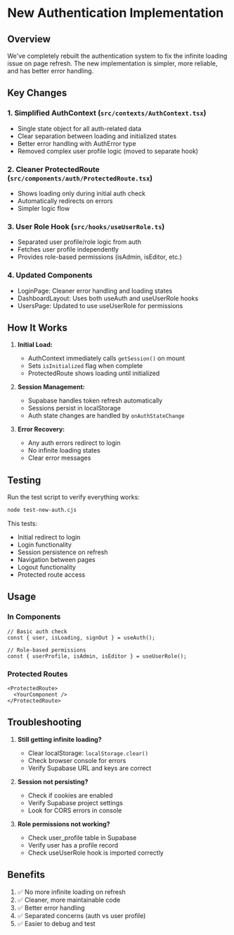 # New Authentication Implementation

## Overview
We've completely rebuilt the authentication system to fix the infinite loading issue on page refresh. The new implementation is simpler, more reliable, and has better error handling.

## Key Changes

### 1. Simplified AuthContext (`src/contexts/AuthContext.tsx`)
- Single state object for all auth-related data
- Clear separation between loading and initialized states
- Better error handling with AuthError type
- Removed complex user profile logic (moved to separate hook)

### 2. Cleaner ProtectedRoute (`src/components/auth/ProtectedRoute.tsx`)
- Shows loading only during initial auth check
- Automatically redirects on errors
- Simpler logic flow

### 3. User Role Hook (`src/hooks/useUserRole.ts`)
- Separated user profile/role logic from auth
- Fetches user profile independently
- Provides role-based permissions (isAdmin, isEditor, etc.)

### 4. Updated Components
- LoginPage: Cleaner error handling and loading states
- DashboardLayout: Uses both useAuth and useUserRole hooks
- UsersPage: Updated to use useUserRole for permissions

## How It Works

1. **Initial Load:**
   - AuthContext immediately calls `getSession()` on mount
   - Sets `isInitialized` flag when complete
   - ProtectedRoute shows loading until initialized

2. **Session Management:**
   - Supabase handles token refresh automatically
   - Sessions persist in localStorage
   - Auth state changes are handled by `onAuthStateChange`

3. **Error Recovery:**
   - Any auth errors redirect to login
   - No infinite loading states
   - Clear error messages

## Testing

Run the test script to verify everything works:

```bash
node test-new-auth.cjs
```

This tests:
- Initial redirect to login
- Login functionality
- Session persistence on refresh
- Navigation between pages
- Logout functionality
- Protected route access

## Usage

### In Components

```tsx
// Basic auth check
const { user, isLoading, signOut } = useAuth();

// Role-based permissions
const { userProfile, isAdmin, isEditor } = useUserRole();
```

### Protected Routes

```tsx
<ProtectedRoute>
  <YourComponent />
</ProtectedRoute>
```

## Troubleshooting

1. **Still getting infinite loading?**
   - Clear localStorage: `localStorage.clear()`
   - Check browser console for errors
   - Verify Supabase URL and keys are correct

2. **Session not persisting?**
   - Check if cookies are enabled
   - Verify Supabase project settings
   - Look for CORS errors in console

3. **Role permissions not working?**
   - Check user_profile table in Supabase
   - Verify user has a profile record
   - Check useUserRole hook is imported correctly

## Benefits

1. ✅ No more infinite loading on refresh
2. ✅ Cleaner, more maintainable code
3. ✅ Better error handling
4. ✅ Separated concerns (auth vs user profile)
5. ✅ Easier to debug and test